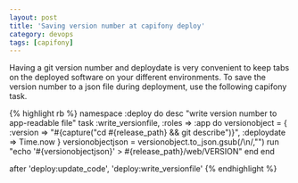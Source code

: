```yaml
---
layout: post
title: 'Saving version number at capifony deploy'
category: devops
tags: [capifony]
---
```


Having a git version number and deploydate is very convenient to keep tabs on the deployed software on your different environments. To save the version number to a json file during deployment, use the following capifony task.

<!--more-->

{% highlight rb %}
namespace :deploy do
desc "write version number to app-readable file"
task :write_versionfile, :roles => :app do
versionobject = {
:version => "#{capture("cd #{release_path} && git describe")}",
:deploydate => Time.now
}
versionobjectjson = versionobject.to_json.gsub(/\\n/,"")
run "echo '#{versionobjectjson}' > #{release_path}/web/VERSION"
end
end

after 'deploy:update_code', 'deploy:write_versionfile'
{% endhighlight %}
